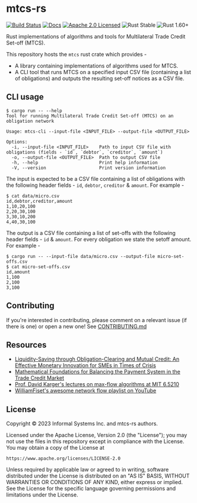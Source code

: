 # mtcs-rs

[![Build Status][build-image]][build-link]
[![Docs][docs-image]][docs-link]
[![Apache 2.0 Licensed][license-image]][license-link]
![Rust Stable][rustc-image]
![Rust 1.60+][rustc-version]

Rust implementations of algorithms and tools for Multilateral Trade Credit Set-off (MTCS).

This repository hosts the `mtcs` rust crate which provides -

* A library containing implementations of algorithms used for MTCS.
* A CLI tool that runs MTCS on a specified input CSV file (containing a list of obligations) and outputs the resulting set-off notices as a CSV file.

## CLI usage

```shell
$ cargo run -- --help
Tool for running Multilateral Trade Credit Set-off (MTCS) on an obligation network

Usage: mtcs-cli --input-file <INPUT_FILE> --output-file <OUTPUT_FILE>

Options:
  -i, --input-file <INPUT_FILE>    Path to input CSV file with obligations (fields - `id`, `debtor`, `creditor`, `amount`)
  -o, --output-file <OUTPUT_FILE>  Path to output CSV file
  -h, --help                       Print help information
  -V, --version                    Print version information
```

The input is expected to be a CSV file containing a list of obligations with the following header fields - `id`, `debtor`, `creditor` & `amount`. For example -

```shell
$ cat data/micro.csv
id,debtor,creditor,amount
1,10,20,100
2,20,30,100
3,30,10,200
4,40,30,100
```

The output is a CSV file containing a list of set-offs with the following header fields - `id` & `amount`. For every obligation we state the setoff amount. For
example -

```shell
$ cargo run -- --input-file data/micro.csv --output-file micro-set-offs.csv
$ cat micro-set-offs.csv
id,amount
1,100
2,100
3,100
```

## Contributing

If you're interested in contributing, please comment on a relevant issue (if there is one) or open a new one! See [CONTRIBUTING.md](./CONTRIBUTING.md)

## Resources

* [Liquidity-Saving through Obligation-Clearing and Mutual Credit: An Effective Monetary Innovation for SMEs in Times of Crisis](https://www.mdpi.com/1911-8074/13/12/295)
* [Mathematical Foundations for Balancing the Payment System in the Trade Credit Market](https://eprints.lse.ac.uk/112151/1/jrfm_14_00452_v5_1_.pdf)
* [Prof. David Karger's lectures on max-flow algorithms at MIT 6.5210](https://6.5210.csail.mit.edu/materials.html)
* [WilliamFiset's awesome network flow playlist on YouTube](https://www.youtube.com/playlist?list=PLDV1Zeh2NRsDj3NzHbbFIC58etjZhiGcG)

## License

Copyright © 2023 Informal Systems Inc. and mtcs-rs authors.

Licensed under the Apache License, Version 2.0 (the "License"); you may not use the files in this repository except in compliance with the License. You may
obtain a copy of the License at

    https://www.apache.org/licenses/LICENSE-2.0

Unless required by applicable law or agreed to in writing, software distributed under the License is distributed on an "AS IS" BASIS, WITHOUT WARRANTIES OR
CONDITIONS OF ANY KIND, either express or implied. See the License for the specific language governing permissions and limitations under the License.


[//]: # (badges)

[docs-image]: https://docs.rs/mtcs/badge.svg

[docs-link]: https://docs.rs/mtcs/

[build-image]: https://github.com/informalsystems/mtcs/workflows/Rust/badge.svg

[build-link]: https://github.com/informalsystems/mtcs/actions?query=workflow%3ARust

[license-image]: https://img.shields.io/badge/license-Apache2.0-blue.svg

[license-link]: https://github.com/informalsystems/mtcs/blob/main/LICENSE

[rustc-image]: https://img.shields.io/badge/rustc-stable-blue.svg

[rustc-version]: https://img.shields.io/badge/rustc-1.60+-blue.svg
